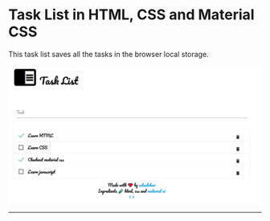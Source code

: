 # Task List in HTML, CSS and Material CSS

This task list saves all the tasks in the browser local storage.

![cover](./cover.PNG)

---
